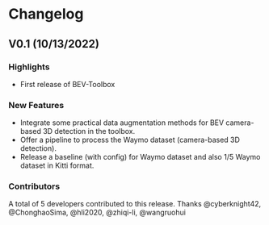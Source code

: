 # Changelog

## V0.1 (10/13/2022)

### Highlights
* First release of BEV-Toolbox

### New Features
* Integrate some practical data augmentation methods for BEV camera-based 3D detection in the toolbox.
* Offer a pipeline to process the Waymo dataset (camera-based 3D detection).
* Release a baseline (with config) for Waymo dataset and also 1/5 Waymo dataset in Kitti format.

<!-- ### Improvements -->

<!-- ### Bug Fixes -->

### Contributors
A total of 5 developers contributed to this release. Thanks @cyberknight42, @ChonghaoSima, @hli2020, @zhiqi-li, @wangruohui 
